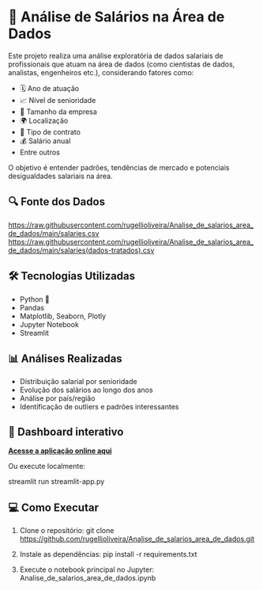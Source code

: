 # 💼 Análise de Salários na Área de Dados

Este projeto realiza uma análise exploratória de dados salariais de profissionais que atuam na área de dados (como cientistas de dados, analistas, engenheiros etc.), considerando fatores como:

- 🗓️ Ano de atuação  
- 📈 Nível de senioridade  
- 🏢 Tamanho da empresa  
- 🌍 Localização  
- 📑 Tipo de contrato  
- 💰 Salário anual  
- Entre outros

O objetivo é entender padrões, tendências de mercado e potenciais desigualdades salariais na área.

## 🔍 Fonte dos Dados

https://raw.githubusercontent.com/rugellioliveira/Analise_de_salarios_area_de_dados/main/salaries.csv
https://raw.githubusercontent.com/rugellioliveira/Analise_de_salarios_area_de_dados/main/salaries(dados-tratados).csv

## 🛠️ Tecnologias Utilizadas

- Python 🐍  
- Pandas  
- Matplotlib, Seaborn, Plotly  
- Jupyter Notebook
- Streamlit

## 📊 Análises Realizadas

- Distribuição salarial por senioridade 
- Evolução dos salários ao longo dos anos  
- Análise por país/região  
- Identificação de outliers e padrões interessantes  

## 🚀 Dashboard interativo
 [**Acesse a aplicação online aqui**](https://salarios-area-dados.streamlit.app/)

Ou execute localmente:

streamlit run streamlit-app.py

## 💻 Como Executar

1. Clone o repositório:
   git clone https://github.com/rugellioliveira/Analise_de_salarios_area_de_dados.git
   
2. Instale as dependências:
   pip install -r requirements.txt

3. Execute o notebook principal no Jupyter:
    Analise_de_salarios_area_de_dados.ipynb
